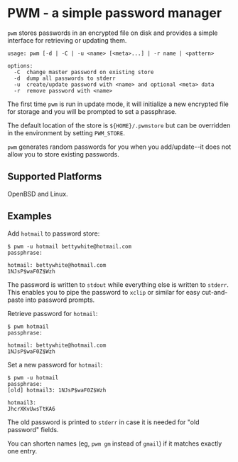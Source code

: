 PWM - a simple password manager
==

`pwm` stores passwords in an encrypted file on disk and provides a simple interface for retrieving or updating them.

```
usage: pwm [-d | -C | -u <name> [<meta>...] | -r name | <pattern>

options:
  -C  change master password on existing store
  -d  dump all passwords to stderr
  -u  create/update password with <name> and optional <meta> data
  -r  remove password with <name>
```
The first time `pwm` is run in update mode, it will initialize a
new encrypted file for storage and you will be prompted to set a
passphrase.

The default location of the store is `${HOME}/.pwmstore`
but can be overridden in the environment by setting `PWM_STORE`.

`pwm` generates random passwords for you when you add/update--it does not allow you to store existing passwords.

Supported Platforms
--
OpenBSD and Linux.


Examples
--

Add `hotmail` to password store:
```
$ pwm -u hotmail bettywhite@hotmail.com
passphrase:

hotmail: bettywhite@hotmail.com
1NJsP$waF0Z$Wzh
```
The password is written to `stdout` while everything else is written to `stderr`. This
enables you to pipe the password to `xclip` or similar for easy cut-and-paste into password prompts.

Retrieve password for `hotmail`:
```
$ pwm hotmail
passphrase:

hotmail: bettywhite@hotmail.com
1NJsP$waF0Z$Wzh
```

Set a new password for `hotmail`:
```
$ pwm -u hotmail
passphrase:
[old] hotmail3: 1NJsP$waF0Z$Wzh

hotmail3:
JhcrXKvUwsTtKA6
```
The old password is printed to `stderr` in case it is needed for "old password" fields.

You can shorten names (eg, `pwm gm` instead of `gmail`) if it
matches exactly one entry.
